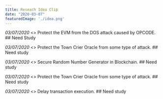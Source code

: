 ```yaml
---
title: Reseach Idea Clip
date: "2020-03-07"
featuredImage: './idea.png'
---
```


*03/07/2020* <> Protect the EVM from the DOS attack caused by OPCODE. ## Need Study

*03/07/2020* <> Protect the Town Crier Oracle from some type of attack. ## Need study

*03/07/2020* <> Secure Random Number Generator in Blockchain. ## Need study

*03/07/2020* <> Protect the Town Crier Oracle from some type of attack. ## Need study

*03/07/2020* <> Delay transaction execution. ## Need study